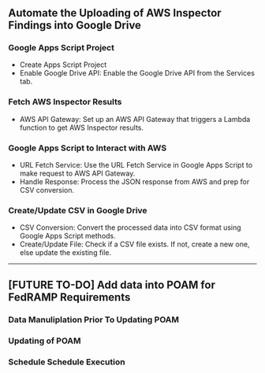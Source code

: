 # 

## Automate the Uploading of AWS Inspector Findings into Google Drive

### Google Apps Script Project
- Create Apps Script Project
- Enable Google Drive API: Enable the Google Drive API from the Services tab.

### Fetch AWS Inspector Results
- AWS API Gateway: Set up an AWS API Gateway that triggers a Lambda function to get AWS Inspector results.

### Google Apps Script to Interact with AWS
- URL Fetch Service: Use the URL Fetch Service in Google Apps Script to make request to AWS API Gateway.
- Handle Response: Process the JSON response from AWS and prep for CSV conversion.

### Create/Update CSV in Google Drive
- CSV Conversion: Convert the processed data into CSV format using Google Apps Script methods.
- Create/Update File: Check if a CSV file exists. If not, create a new one, else update the existing file.



-----------
## [FUTURE TO-DO] Add data into POAM for FedRAMP Requirements

### Data Manuliplation Prior To Updating POAM

### Updating of POAM

### Schedule Schedule Execution




